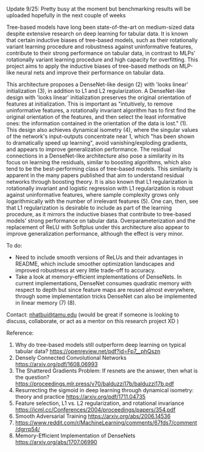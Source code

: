 Update 9/25: Pretty busy at the moment but benchmarking results will be uploaded hopefully in the next couple of weeks

Tree-based models have long been state-of-the-art on medium-sized data despite extensive research on deep learning for tabular data. It is known that certain inductive biases of tree-based models, such as their rotationally variant learning procedure and robustness against uninformative features, contribute to their strong performance on tabular data, in contrast to MLPs' rotationally variant learning procedure and high capacity for overfitting. This project aims to apply the inductive biases of tree-based methods on MLP-like neural nets and improve their performance on tabular data.

This architecture proposes a DenseNet-like design (2) with 'looks linear' initialization (3), in addition to L1 and L2 regularization. A DenseNet-like design with 'looks linear' initialization preserves the original orientation of features at initialization. This is important as "intuitively, to remove uninformative features, a rotationally invariant algorithm has to first find the original orientation of the features, and then select the least informative ones: the information contained in the orientation of the data is lost." (1). This design also achieves dynamical isometry (4), where the singular values of the network's input-outputs concentrate near 1, which "has been shown to dramatically speed up learning", avoid vanishing/exploding gradients, and appears to improve generalization performance. The residual connections in a DenseNet-like architecture also pose a similarity in its focus on learning the residuals, similar to boosting algorithms, which also tend to be the best-performing class of tree-based models. This similarity is apparent in the many papers published that aim to understand residual networks through boosting theory. It is also known that L1 regularization is rotationally invariant and logistic regression with L1 regularization is robust against uninformative features, where sample complexity grows only logarithmically with the number of irrelevant features (5). One can, then, see that L1 regularization is desirable to include as part of the learning procedure, as it mirrors the inductive biases that contribute to tree-based models' strong performance on tabular data. Overparameterization and the replacement of ReLU with Softplus under this architecture also appear to improve generalization performance, although the effect is very minor.

To do:
- Need to include smooth versions of ReLUs and their advantages in README, which include smoother optimization landscapes and improved robustness at very little trade-off to accuracy.
- Take a look at memory-efficient implementations of DenseNets. In current implementations, DenseNet consumes quadratic memory with respect to depth but since feature maps are reused almost everywhere, through some implementation tricks DenseNet can also be implemented in linear memory (7) (8).

Contact: nhatbui@tamu.edu (would be great if someone is looking to discuss, collaborate, or act as a mentor on this research project XD )

Reference: 
1) Why do tree-based models still outperform deep learning on typical tabular data? https://openreview.net/pdf?id=Fp7__phQszn
2) Densely Connected Convolutional Networks https://arxiv.org/pdf/1608.06993
3) The Shattered Gradients Problem: If resnets are the answer, then what is the question? https://proceedings.mlr.press/v70/balduzzi17b/balduzzi17b.pdf
4) Resurrecting the sigmoid in deep learning through dynamical isometry: theory and practice https://arxiv.org/pdf/1711.04735
5) Feature selection, L1 vs. L2 regularization, and rotational invariance https://icml.cc/Conferences/2004/proceedings/papers/354.pdf
6) Smooth Adversarial Training https://arxiv.org/abs/2006.14536
7) https://www.reddit.com/r/MachineLearning/comments/67fds7/comment/dgrrp54/
8) Memory-Efficient Implementation of DenseNets https://arxiv.org/abs/1707.06990
